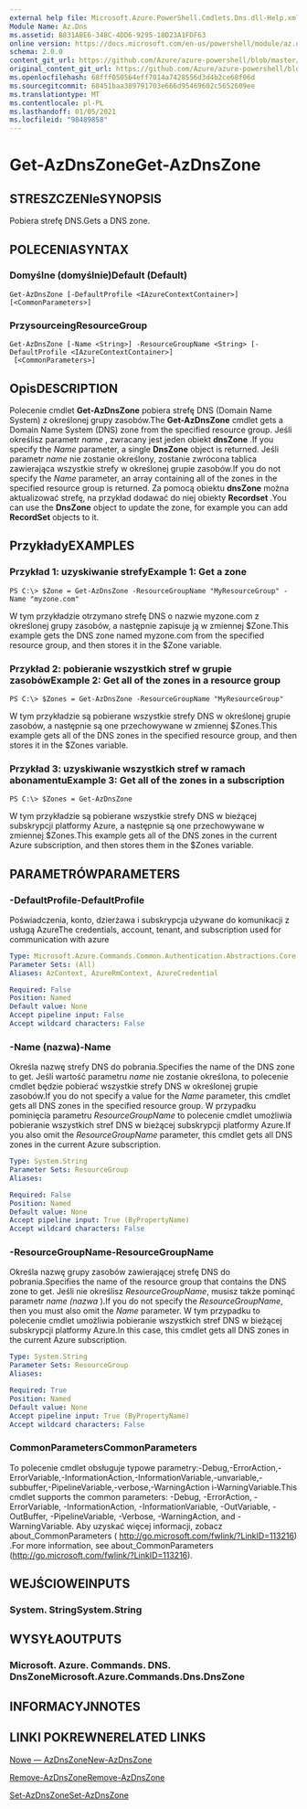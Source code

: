 ```yaml
---
external help file: Microsoft.Azure.PowerShell.Cmdlets.Dns.dll-Help.xml
Module Name: Az.Dns
ms.assetid: B831ABE6-348C-4DD6-9295-18D23A1FDF63
online version: https://docs.microsoft.com/en-us/powershell/module/az.dns/get-azdnszone
schema: 2.0.0
content_git_url: https://github.com/Azure/azure-powershell/blob/master/src/Dns/Dns/help/Get-AzDnsZone.md
original_content_git_url: https://github.com/Azure/azure-powershell/blob/master/src/Dns/Dns/help/Get-AzDnsZone.md
ms.openlocfilehash: 68fff050564eff7014a7428556d3d4b2ce68f06d
ms.sourcegitcommit: 68451baa389791703e666d95469602c5652609ee
ms.translationtype: MT
ms.contentlocale: pl-PL
ms.lasthandoff: 01/05/2021
ms.locfileid: "98489858"
---
```

# <span data-ttu-id="8fddf-101">Get-AzDnsZone</span><span class="sxs-lookup"><span data-stu-id="8fddf-101">Get-AzDnsZone</span></span>

## <span data-ttu-id="8fddf-102">STRESZCZENIe</span><span class="sxs-lookup"><span data-stu-id="8fddf-102">SYNOPSIS</span></span>
<span data-ttu-id="8fddf-103">Pobiera strefę DNS.</span><span class="sxs-lookup"><span data-stu-id="8fddf-103">Gets a DNS zone.</span></span>

## <span data-ttu-id="8fddf-104">POLECENIA</span><span class="sxs-lookup"><span data-stu-id="8fddf-104">SYNTAX</span></span>

### <span data-ttu-id="8fddf-105">Domyślne (domyślnie)</span><span class="sxs-lookup"><span data-stu-id="8fddf-105">Default (Default)</span></span>
```
Get-AzDnsZone [-DefaultProfile <IAzureContextContainer>] [<CommonParameters>]
```

### <span data-ttu-id="8fddf-106">Przysourceing</span><span class="sxs-lookup"><span data-stu-id="8fddf-106">ResourceGroup</span></span>
```
Get-AzDnsZone [-Name <String>] -ResourceGroupName <String> [-DefaultProfile <IAzureContextContainer>]
 [<CommonParameters>]
```

## <span data-ttu-id="8fddf-107">Opis</span><span class="sxs-lookup"><span data-stu-id="8fddf-107">DESCRIPTION</span></span>
<span data-ttu-id="8fddf-108">Polecenie cmdlet **Get-AzDnsZone** pobiera strefę DNS (Domain Name System) z określonej grupy zasobów.</span><span class="sxs-lookup"><span data-stu-id="8fddf-108">The **Get-AzDnsZone** cmdlet gets a Domain Name System (DNS) zone from the specified resource group.</span></span>
<span data-ttu-id="8fddf-109">Jeśli określisz parametr *name* , zwracany jest jeden obiekt **dnsZone** .</span><span class="sxs-lookup"><span data-stu-id="8fddf-109">If you specify the *Name* parameter, a single **DnsZone** object is returned.</span></span>
<span data-ttu-id="8fddf-110">Jeśli parametr *name* nie zostanie określony, zostanie zwrócona tablica zawierająca wszystkie strefy w określonej grupie zasobów.</span><span class="sxs-lookup"><span data-stu-id="8fddf-110">If you do not specify the *Name* parameter, an array containing all of the zones in the specified resource group is returned.</span></span>
<span data-ttu-id="8fddf-111">Za pomocą obiektu **dnsZone** można aktualizować strefę, na przykład dodawać do niej obiekty **Recordset** .</span><span class="sxs-lookup"><span data-stu-id="8fddf-111">You can use the **DnsZone** object to update the zone, for example you can add **RecordSet** objects to it.</span></span>

## <span data-ttu-id="8fddf-112">Przykłady</span><span class="sxs-lookup"><span data-stu-id="8fddf-112">EXAMPLES</span></span>

### <span data-ttu-id="8fddf-113">Przykład 1: uzyskiwanie strefy</span><span class="sxs-lookup"><span data-stu-id="8fddf-113">Example 1: Get a zone</span></span>
```
PS C:\> $Zone = Get-AzDnsZone -ResourceGroupName "MyResourceGroup" -Name "myzone.com"
```

<span data-ttu-id="8fddf-114">W tym przykładzie otrzymano strefę DNS o nazwie myzone.com z określonej grupy zasobów, a następnie zapisuje ją w zmiennej $Zone.</span><span class="sxs-lookup"><span data-stu-id="8fddf-114">This example gets the DNS zone named myzone.com from the specified resource group, and then stores it in the $Zone variable.</span></span>

### <span data-ttu-id="8fddf-115">Przykład 2: pobieranie wszystkich stref w grupie zasobów</span><span class="sxs-lookup"><span data-stu-id="8fddf-115">Example 2: Get all of the zones in a resource group</span></span>
```
PS C:\> $Zones = Get-AzDnsZone -ResourceGroupName "MyResourceGroup"
```

<span data-ttu-id="8fddf-116">W tym przykładzie są pobierane wszystkie strefy DNS w określonej grupie zasobów, a następnie są one przechowywane w zmiennej $Zones.</span><span class="sxs-lookup"><span data-stu-id="8fddf-116">This example gets all of the DNS zones in the specified resource group, and then stores it in the $Zones variable.</span></span>

### <span data-ttu-id="8fddf-117">Przykład 3: uzyskiwanie wszystkich stref w ramach abonamentu</span><span class="sxs-lookup"><span data-stu-id="8fddf-117">Example 3: Get all of the zones in a subscription</span></span>
```
PS C:\> $Zones = Get-AzDnsZone
```

<span data-ttu-id="8fddf-118">W tym przykładzie są pobierane wszystkie strefy DNS w bieżącej subskrypcji platformy Azure, a następnie są one przechowywane w zmiennej $Zones.</span><span class="sxs-lookup"><span data-stu-id="8fddf-118">This example gets all of the DNS zones in the current Azure subscription, and then stores them in the $Zones variable.</span></span>

## <span data-ttu-id="8fddf-119">PARAMETRÓW</span><span class="sxs-lookup"><span data-stu-id="8fddf-119">PARAMETERS</span></span>

### <span data-ttu-id="8fddf-120">-DefaultProfile</span><span class="sxs-lookup"><span data-stu-id="8fddf-120">-DefaultProfile</span></span>
<span data-ttu-id="8fddf-121">Poświadczenia, konto, dzierżawa i subskrypcja używane do komunikacji z usługą Azure</span><span class="sxs-lookup"><span data-stu-id="8fddf-121">The credentials, account, tenant, and subscription used for communication with azure</span></span>

```yaml
Type: Microsoft.Azure.Commands.Common.Authentication.Abstractions.Core.IAzureContextContainer
Parameter Sets: (All)
Aliases: AzContext, AzureRmContext, AzureCredential

Required: False
Position: Named
Default value: None
Accept pipeline input: False
Accept wildcard characters: False
```

### <span data-ttu-id="8fddf-122">-Name (nazwa)</span><span class="sxs-lookup"><span data-stu-id="8fddf-122">-Name</span></span>
<span data-ttu-id="8fddf-123">Określa nazwę strefy DNS do pobrania.</span><span class="sxs-lookup"><span data-stu-id="8fddf-123">Specifies the name of the DNS zone to get.</span></span>
<span data-ttu-id="8fddf-124">Jeśli wartość parametru *name* nie zostanie określona, to polecenie cmdlet będzie pobierać wszystkie strefy DNS w określonej grupie zasobów.</span><span class="sxs-lookup"><span data-stu-id="8fddf-124">If you do not specify a value for the *Name* parameter, this cmdlet gets all DNS zones in the specified resource group.</span></span>
<span data-ttu-id="8fddf-125">W przypadku pominięcia parametru *ResourceGroupName* to polecenie cmdlet umożliwia pobieranie wszystkich stref DNS w bieżącej subskrypcji platformy Azure.</span><span class="sxs-lookup"><span data-stu-id="8fddf-125">If you also omit the *ResourceGroupName* parameter, this cmdlet gets all DNS zones in the current Azure subscription.</span></span>

```yaml
Type: System.String
Parameter Sets: ResourceGroup
Aliases:

Required: False
Position: Named
Default value: None
Accept pipeline input: True (ByPropertyName)
Accept wildcard characters: False
```

### <span data-ttu-id="8fddf-126">-ResourceGroupName</span><span class="sxs-lookup"><span data-stu-id="8fddf-126">-ResourceGroupName</span></span>
<span data-ttu-id="8fddf-127">Określa nazwę grupy zasobów zawierającej strefę DNS do pobrania.</span><span class="sxs-lookup"><span data-stu-id="8fddf-127">Specifies the name of the resource group that contains the DNS zone to get.</span></span>
<span data-ttu-id="8fddf-128">Jeśli nie określisz *ResourceGroupName*, musisz także pominąć parametr *name (nazwa* ).</span><span class="sxs-lookup"><span data-stu-id="8fddf-128">If you do not specify the *ResourceGroupName*, then you must also omit the *Name* parameter.</span></span>
<span data-ttu-id="8fddf-129">W tym przypadku to polecenie cmdlet umożliwia pobieranie wszystkich stref DNS w bieżącej subskrypcji platformy Azure.</span><span class="sxs-lookup"><span data-stu-id="8fddf-129">In this case, this cmdlet gets all DNS zones in the current Azure subscription.</span></span>

```yaml
Type: System.String
Parameter Sets: ResourceGroup
Aliases:

Required: True
Position: Named
Default value: None
Accept pipeline input: True (ByPropertyName)
Accept wildcard characters: False
```

### <span data-ttu-id="8fddf-130">CommonParameters</span><span class="sxs-lookup"><span data-stu-id="8fddf-130">CommonParameters</span></span>
<span data-ttu-id="8fddf-131">To polecenie cmdlet obsługuje typowe parametry:-Debug,-ErrorAction,-ErrorVariable,-InformationAction,-InformationVariable,-unvariable,-subbuffer,-PipelineVariable,-verbose,-WarningAction i-WarningVariable.</span><span class="sxs-lookup"><span data-stu-id="8fddf-131">This cmdlet supports the common parameters: -Debug, -ErrorAction, -ErrorVariable, -InformationAction, -InformationVariable, -OutVariable, -OutBuffer, -PipelineVariable, -Verbose, -WarningAction, and -WarningVariable.</span></span> <span data-ttu-id="8fddf-132">Aby uzyskać więcej informacji, zobacz about_CommonParameters ( http://go.microsoft.com/fwlink/?LinkID=113216) .</span><span class="sxs-lookup"><span data-stu-id="8fddf-132">For more information, see about_CommonParameters (http://go.microsoft.com/fwlink/?LinkID=113216).</span></span>

## <span data-ttu-id="8fddf-133">WEJŚCIOWE</span><span class="sxs-lookup"><span data-stu-id="8fddf-133">INPUTS</span></span>

### <span data-ttu-id="8fddf-134">System. String</span><span class="sxs-lookup"><span data-stu-id="8fddf-134">System.String</span></span>

## <span data-ttu-id="8fddf-135">WYSYŁA</span><span class="sxs-lookup"><span data-stu-id="8fddf-135">OUTPUTS</span></span>

### <span data-ttu-id="8fddf-136">Microsoft. Azure. Commands. DNS. DnsZone</span><span class="sxs-lookup"><span data-stu-id="8fddf-136">Microsoft.Azure.Commands.Dns.DnsZone</span></span>

## <span data-ttu-id="8fddf-137">INFORMACYJN</span><span class="sxs-lookup"><span data-stu-id="8fddf-137">NOTES</span></span>

## <span data-ttu-id="8fddf-138">LINKI POKREWNE</span><span class="sxs-lookup"><span data-stu-id="8fddf-138">RELATED LINKS</span></span>

[<span data-ttu-id="8fddf-139">Nowe — AzDnsZone</span><span class="sxs-lookup"><span data-stu-id="8fddf-139">New-AzDnsZone</span></span>](./New-AzDnsZone.md)

[<span data-ttu-id="8fddf-140">Remove-AzDnsZone</span><span class="sxs-lookup"><span data-stu-id="8fddf-140">Remove-AzDnsZone</span></span>](./Remove-AzDnsZone.md)

[<span data-ttu-id="8fddf-141">Set-AzDnsZone</span><span class="sxs-lookup"><span data-stu-id="8fddf-141">Set-AzDnsZone</span></span>](./Set-AzDnsZone.md)
